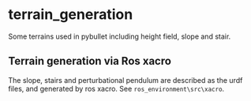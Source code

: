# terrain_generation
Some terrains used in pybullet including height field, slope and stair.

## Terrain generation via Ros xacro
The slope, stairs and perturbational pendulum are described as the urdf files, and generated by ros xacro. See ```ros_environment\src\xacro```. 
